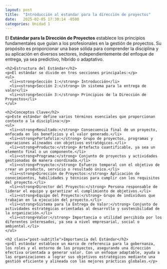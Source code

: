 ```yaml
---
layout: post
title:  "Introducción al estandar para la dirección de proyectos"
date:   2025-02-05 17:30:14 -0500
categories: Unidad 1
---
```


<link rel="stylesheet" href="/style.css">
<section class="section-one">
  
  <div class="content">
    <p>El <strong>Estándar para la Dirección de Proyectos</strong> establece los principios fundamentales que guían a los profesionales en la gestión de proyectos. Su propósito es proporcionar una base sólida para comprender la disciplina y su aplicación en diversos sectores, independientemente del enfoque de entrega, ya sea predictivo, híbrido o adaptativo.</p>
    
    <h2>Estructura del Estándar</h2>
    <p>El estándar se divide en tres secciones principales:</p>
    <ul>
      <li><strong>Sección 1:</strong> Introducción</li>
      <li><strong>Sección 2:</strong> Un sistema para la entrega de valor</li>
      <li><strong>Sección 3:</strong> Principios de la Dirección de Proyectos</li>
    </ul>
    
    <h2>Conceptos Clave</h2>
    <p>Este estándar define varios términos esenciales que proporcionan contexto a la disciplina:</p>
    <ul>
      <li><strong>Resultado:</strong> Consecuencia final de un proyecto, enfocada en los beneficios y el valor generado.</li>
      <li><strong>Portafolio:</strong> Grupo de proyectos, programas y operaciones alineados con objetivos estratégicos.</li>
      <li><strong>Producto:</strong> Artefacto cuantificable, ya sea un elemento final o un componente.</li>
      <li><strong>Programa:</strong> Conjunto de proyectos y actividades gestionadas de manera coordinada.</li>
      <li><strong>Proyecto:</strong> Esfuerzo temporal con el objetivo de crear un producto, servicio o resultado único.</li>
      <li><strong>Dirección de Proyectos:</strong> Aplicación de conocimientos, habilidades y técnicas para cumplir con los requisitos del proyecto.</li>
      <li><strong>Director del Proyecto:</strong> Persona responsable de liderar el equipo y garantizar el cumplimiento de objetivos.</li>
      <li><strong>Equipo del Proyecto:</strong> Grupo de individuos que trabajan en la ejecución del proyecto.</li>
      <li><strong>Sistema para la Entrega de Valor:</strong> Conjunto de actividades estratégicas orientadas al desarrollo y sostenibilidad de la organización.</li>
      <li><strong>Valor:</strong> Importancia o utilidad percibida por los diferentes interesados, ya sea a nivel empresarial, social o ambiental.</li>
    </ul>
    
    <h2 class="post-subtitle">Importancia del Estándar</h2>
    <p>El estándar establece un marco de referencia para la gobernanza, los roles y el entorno de los proyectos, asegurando una dirección efectiva orientada a generar valor. Con un enfoque adaptable, ayuda a las organizaciones a lograr sus objetivos estratégicos mediante una gestión eficiente y alineada con las mejores prácticas globales.</p>
  </div>
</section>

